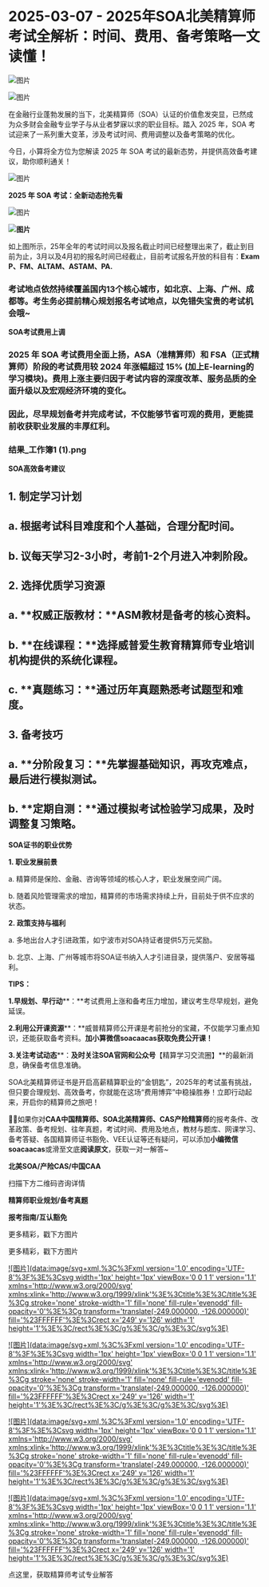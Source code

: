 # 2025-03-07 - 2025年SOA北美精算师考试全解析：时间、费用、备考策略一文读懂！

![图片](https://mmbiz.qpic.cn/mmbiz_jpg/mK3FpI9af4kg4PH3You8v1p2s4zAl35ZxNnxg0MdNmVTvH2IJcatox7FnBcNAnYE4JN8ZPBDeK1yLvRwqaptmA/640?wx_fmt=jpeg&wxfrom=5&wx_lazy=1&wx_co=1&tp=webp)

![图片](https://mmbiz.qpic.cn/sz_mmbiz_gif/mK3FpI9af4nSfVwvozd64cQ7rcicg9NY7aDpmlQHeubb1vZMYf0AYBKd0R4BYEutuL8zyMe4NKXjT1d6SMzlM4g/640?wx_fmt=gif&from=appmsg&wxfrom=5&wx_lazy=1&wx_co=1&tp=webp)

在金融行业蓬勃发展的当下，北美精算师（SOA）认证的价值愈发突显，已然成为众多财会金融专业学子与从业者梦寐以求的职业目标。踏入 2025 年，SOA 考试迎来了一系列重大变革，涉及考试时间、费用调整以及备考策略的优化。

今日，小算将全方位为您解读 2025 年 SOA 考试的最新态势，并提供高效备考建议，助你顺利通关！

![图片](https://mmbiz.qpic.cn/sz_mmbiz_gif/mK3FpI9af4mdIc9mAClticPphICIKAszE8gnOFicTAZXlIH8dwokbDJic5bEsCSib8PVDBSofb9GuqaTKd5UIdo0Qw/640?wx_fmt=gif&from=appmsg&tp=webp&wxfrom=5&wx_lazy=1)

**2025 年 SOA 考试：全新动态抢先看**

![图片](https://mmbiz.qpic.cn/sz_mmbiz_gif/mK3FpI9af4mdIc9mAClticPphICIKAszEh00PRH6xNGZoibO2S33CmbYjNILp1qMRakosmAftNmrtUULEicaicIJ6A/640?wx_fmt=gif&from=appmsg&tp=webp&wxfrom=5&wx_lazy=1)

**![图片](https://mmbiz.qpic.cn/sz_mmbiz_png/mK3FpI9af4mdIc9mAClticPphICIKAszErjB0LquzwicwTe7quz6Ydhh7Sd1QEnicVJxR4V6dOzEJ0OGHlTryGgVQ/640?wx_fmt=png&from=appmsg&tp=webp&wxfrom=5&wx_lazy=1)**

如上图所示，25年全年的考试时间以及报名截止时间已经整理出来了，截止到目前为止，3月以及4月初的报名时间已经截止，目前考试报名开放的科目有：**Exam P、FM、ALTAM、ASTAM、PA.**

### 考试地点依然持续覆盖国内13个核心城市，如北京、上海、广州、成都等。考生务必提前精心规划报名考试地点，以免错失宝贵的考试机会哦~


**SOA考试费用上调**


### 2025 年 SOA 考试费用全面上扬，ASA（准精算师）和 FSA（正式精算师）阶段的考试费用较 2024 年涨幅超过 15% (加上E-learning的学习模块)。费用上涨主要归因于考试内容的深度改革、服务品质的全面升级以及宏观经济环境的变化。

### 

### 因此，**尽早规划备考并完成考试，不仅能够节省可观的费用，更能提前收获职业发展的丰厚红利。**

### 结果_工作簿1 (1).png



**SOA高效备考建议**


## 

## **1. 制定学习计划**

## a. 根据考试科目难度和个人基础，合理分配时间。

## b. 议每天学习2-3小时，考前1-2个月进入冲刺阶段。

## **2. 选择优质学习资源**

## a. **权威正版教材：**ASM教材是备考的核心资料。

## b. **在线课程：**选择威普爱生教育精算师专业培训机构提供的系统化课程。

## c. **真题练习：**通过历年真题熟悉考试题型和难度。

## **3. 备考技巧**

## a. **分阶段复习：**先掌握基础知识，再攻克难点，最后进行模拟测试。

## b. **定期自测：**通过模拟考试检验学习成果，及时调整复习策略。


**SOA证书的职业优势**


**1. 职业发展前景**

a. 精算师是保险、金融、咨询等领域的核心人才，职业发展空间广阔。

b. 随着风险管理需求的增加，精算师的市场需求持续上升，目前处于供不应求的状态。

**2. 政策支持与福利**

a. 多地出台人才引进政策，如宁波市对SOA持证者提供5万元奖励。

b. 北京、上海、广州等城市将SOA证书纳入人才引进目录，提供落户、安居等福利。

**TIPS：**

**1.早规划、早行动****：**考试费用上涨和备考压力增加，建议考生尽早规划，避免延误。

**2.利用公开课资源****：**威普精算师公开课是考前抢分的宝藏，不仅能学习重点知识，还能获取备考资料。**加小算微信soacaacas获取免费公开课！**

**3.关注考试动态****：**及时关注SOA官网和公众号**【精算学习交流圈】**的最新消息，确保备考信息准确。

SOA北美精算师证书是开启高薪精算职业的“金钥匙”，2025年的考试虽有挑战，但只要合理规划、高效备考，你就能在这场“费用博弈”中稳操胜券！立即行动起来，开启你的精算师之旅吧！


**💁‍♀️**如果你对**CAA中国精算师、SOA北美精算师、CAS产险精算师**的报考条件、改革政策、备考规划、往年真题，考试时间、费用及地点，教材与题库、网课学习、备考答疑、各国精算师证书豁免、VEE认证等还有疑问，可以添加**小编微信soacaacas**或滑至文底**阅读原文**，获取一对一解答~

**北美SOA/产险CAS/中国CAA**

扫描下方二维码咨询详情


**精算师职业规划/备考真题**

**报考指南/互认豁免**

更多精彩，戳下方图片



更多精彩，戳下方图片


[![图片](data:image/svg+xml,%3C%3Fxml version='1.0' encoding='UTF-8'%3F%3E%3Csvg width='1px' height='1px' viewBox='0 0 1 1' version='1.1' xmlns='http://www.w3.org/2000/svg' xmlns:xlink='http://www.w3.org/1999/xlink'%3E%3Ctitle%3E%3C/title%3E%3Cg stroke='none' stroke-width='1' fill='none' fill-rule='evenodd' fill-opacity='0'%3E%3Cg transform='translate(-249.000000, -126.000000)' fill='%23FFFFFF'%3E%3Crect x='249' y='126' width='1' height='1'%3E%3C/rect%3E%3C/g%3E%3C/g%3E%3C/svg%3E)](http://mp.weixin.qq.com/s?__biz=Mzg5ODgxNDE0NQ==&mid=2247499489&idx=1&sn=28bc71f9486a17b4e2a1e8576252b8af&chksm=c05e674ff729ee59dc54a8f5e5fdeacd3fa24632cb9fea93f694e23708dddce948576251acd3&scene=21#wechat_redirect)

[![图片](data:image/svg+xml,%3C%3Fxml version='1.0' encoding='UTF-8'%3F%3E%3Csvg width='1px' height='1px' viewBox='0 0 1 1' version='1.1' xmlns='http://www.w3.org/2000/svg' xmlns:xlink='http://www.w3.org/1999/xlink'%3E%3Ctitle%3E%3C/title%3E%3Cg stroke='none' stroke-width='1' fill='none' fill-rule='evenodd' fill-opacity='0'%3E%3Cg transform='translate(-249.000000, -126.000000)' fill='%23FFFFFF'%3E%3Crect x='249' y='126' width='1' height='1'%3E%3C/rect%3E%3C/g%3E%3C/g%3E%3C/svg%3E)](https://mp.weixin.qq.com/s?__biz=Mzg5ODgxNDE0NQ==&mid=2247502677&idx=1&sn=cefd4f3389b590c0a600846f1feb99d4&scene=21#wechat_redirect)

[![图片](data:image/svg+xml,%3C%3Fxml version='1.0' encoding='UTF-8'%3F%3E%3Csvg width='1px' height='1px' viewBox='0 0 1 1' version='1.1' xmlns='http://www.w3.org/2000/svg' xmlns:xlink='http://www.w3.org/1999/xlink'%3E%3Ctitle%3E%3C/title%3E%3Cg stroke='none' stroke-width='1' fill='none' fill-rule='evenodd' fill-opacity='0'%3E%3Cg transform='translate(-249.000000, -126.000000)' fill='%23FFFFFF'%3E%3Crect x='249' y='126' width='1' height='1'%3E%3C/rect%3E%3C/g%3E%3C/g%3E%3C/svg%3E)](http://mp.weixin.qq.com/s?__biz=Mzg5ODgxNDE0NQ==&mid=2247499760&idx=1&sn=16dd1f8015b2fdf0d3f5c47ddf2fcace&chksm=c05e665ef729ef4854ae8257ec868b9532dcfb6820e0234ab54e19cc8c68e8eb7ecffbcb5525&scene=21#wechat_redirect)

[![图片](data:image/svg+xml,%3C%3Fxml version='1.0' encoding='UTF-8'%3F%3E%3Csvg width='1px' height='1px' viewBox='0 0 1 1' version='1.1' xmlns='http://www.w3.org/2000/svg' xmlns:xlink='http://www.w3.org/1999/xlink'%3E%3Ctitle%3E%3C/title%3E%3Cg stroke='none' stroke-width='1' fill='none' fill-rule='evenodd' fill-opacity='0'%3E%3Cg transform='translate(-249.000000, -126.000000)' fill='%23FFFFFF'%3E%3Crect x='249' y='126' width='1' height='1'%3E%3C/rect%3E%3C/g%3E%3C/g%3E%3C/svg%3E)](https://mp.weixin.qq.com/s?__biz=Mzg5ODgxNDE0NQ==&mid=2247499760&idx=1&sn=16dd1f8015b2fdf0d3f5c47ddf2fcace&scene=21#wechat_redirect)




点这里，获取精算师考试专业解答